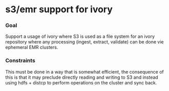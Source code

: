 s3/emr support for ivory
========================

### Goal

Support a usage of ivory where S3 is used as a file system for an
ivory repository where any processing (ingest, extract, validate) can
be done vie ephemeral EMR clusters.

### Constraints

This must be done in a way that is somewhat efficient, the consequence
of this is that it may preclude directly reading and writing to S3 and
instead using hdfs + distcp to perform operations on the cluster and
sync back.

